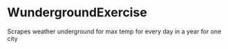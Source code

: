 WundergroundExercise
====================

Scrapes weather underground for max temp for every day in a year for one city

